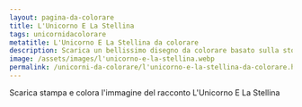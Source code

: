 ```yaml
---
layout: pagina-da-colorare
title: L'Unicorno E La Stellina
tags: unicornidacolorare
metatitle: L'Unicorno E La Stellina da colorare
description: Scarica un bellissimo disegno da colorare basato sulla storia L'Unicorno E La Stellina
image: /assets/images/l'unicorno-e-la-stellina.webp
permalink: /unicorni-da-colorare/l'unicorno-e-la-stellina-da-colorare.html
---
```

Scarica stampa e colora l'immagine del racconto L'Unicorno E La Stellina
